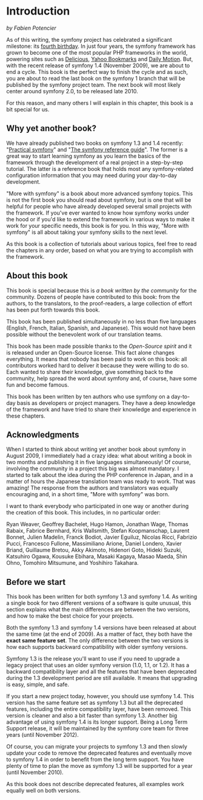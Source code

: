 Introduction
============

*by Fabien Potencier*

As of this writing, the symfony project has celebrated a significant milestone:
its [fourth birthday](http://trac.symfony-project.org/changeset/1). In just
four years, the symfony framework has grown to become one of the most popular
PHP frameworks in the world, powering sites such as
[Delicious](http://sf-to.org/delicious),
[Yahoo Bookmarks](http://sf-to.org/bookmarks)
and
[Daily Motion](http://sf-to.org/dailymotion).
But, with the recent release of symfony 1.4 (November 2009), we are about
to end a cycle. This book is the perfect way to finish the cycle and as such,
you are about to read the last book on the symfony 1 branch that will be
published by the symfony project team. The next book will most likely center
around symfony 2.0, to be released late 2010.

For this reason, and many others I will explain in this chapter, this book is
a bit special for us.

Why yet another book?
---------------------

We have already published two books on symfony 1.3 and 1.4 recently:
"[Practical symfony](http://books.sensiolabs.com/book/9782918390169)" and
"[The symfony reference guide](http://books.sensiolabs.com/book/9782918390145)".
The former is a great way to start learning symfony as you learn the basics of
the framework through the development of a real project in a step-by-step
tutorial. The latter is a reference book that holds most any symfony-related
configuration information that you may need during your day-to-day development.

"More with symfony" is a book about more advanced symfony topics. This is not
the first book you should read about symfony, but is one that will be helpful for
people who have already developed several small projects with the framework.
If you've ever wanted to know how symfony works under the hood or if you'd like
to extend the framework in various ways to make it work for your specific
needs, this book is for you. In this way, "More with symfony" is all about
taking your symfony skills to the next level.

As this book is a collection of tutorials about various topics, feel free to
read the chapters in any order, based on what you are trying to accomplish
with the framework.

About this book
---------------

This book is special because this is *a book written by the community* for the
community. Dozens of people have contributed to this book: from the authors,
to the translators, to the proof-readers, a large collection of effort has
been put forth towards this book.

This book has been published simultaneously in no less than five languages
(English, French, Italian, Spanish, and Japanese). This would not have been
possible without the benevolent work of our translation teams.

This book has been made possible thanks to the *Open-Source spirit* and it
is released under an Open-Source license. This fact alone changes everything.
It means that nobody has been paid to work on this book: all contributors
worked hard to deliver it because they were willing to do so. Each wanted
to share their knowledge, give something back to the community, help spread
the word about symfony and, of course, have some fun and become famous.

This book has been written by ten authors who use symfony on a day-to-day
basis as developers or project managers. They have a deep knowledge of the
framework and have tried to share their knowledge and experience in these
chapters.

Acknowledgments
---------------

When I started to think about writing yet another book about symfony in August
2009, I immediately had a crazy idea: what about writing a book in two months
and publishing it in five languages simultaneously! Of course, involving
the community in a project this big was almost mandatory. I started to talk
about the idea during the PHP conference in Japan, and in a matter of hours the
Japanese translation team was ready to work. That was amazing! The response
from the authors and translators was equally encouraging and, in a short time,
"More with symfony" was born.

I want to thank everybody who participated in one way or another during the
creation of this book. This includes, in no particular order:

Ryan Weaver, Geoffrey Bachelet, Hugo Hamon, Jonathan Wage, Thomas Rabaix,
Fabrice Bernhard, Kris Wallsmith, Stefan Koopmanschap, Laurent Bonnet, Julien
Madelin, Franck Bodiot, Javier Eguiluz, Nicolas Ricci, Fabrizio Pucci,
Francesco Fullone, Massimiliano Arione, Daniel Londero, Xavier Briand,
Guillaume Bretou, Akky Akimoto, Hidenori Goto, Hideki Suzuki, Katsuhiro Ogawa,
Kousuke Ebihara, Masaki Kagaya, Masao Maeda, Shin Ohno, Tomohiro Mitsumune,
and Yoshihiro Takahara.

Before we start
---------------

This book has been written for both symfony 1.3 and symfony 1.4. As writing a
single book for two different versions of a software is quite unusual, this
section explains what the main differences are between the two versions, and
how to make the best choice for your projects.

Both the symfony 1.3 and symfony 1.4 versions have been released at about
the same time (at the end of 2009). As a matter of fact, they both have the
**exact same feature set**. The only difference between the two versions
is how each supports backward compatibility with older symfony versions.

Symfony 1.3 is the release you'll want to use if you need to upgrade a legacy
project that uses an older symfony version (1.0, 1.1, or 1.2). It has a
backward compatibility layer and all the features that have been deprecated
during the 1.3 development period are still available. It means that upgrading
is easy, simple, and safe.

If you start a new project today, however, you should use symfony 1.4. This
version has the same feature set as symfony 1.3 but all the deprecated features,
including the entire compatibility layer, have been removed. This version
is cleaner and also a bit faster than symfony 1.3. Another big advantage
of using symfony 1.4 is its longer support. Being a Long Term Support release,
it will be maintained by the symfony core team for three years (until November
2012).

Of course, you can migrate your projects to symfony 1.3 and then slowly update
your code to remove the deprecated features and eventually move to symfony 1.4
in order to benefit from the long term support. You have plenty of time to
plan the move as symfony 1.3 will be supported for a year (until November 2010).

As this book does not describe deprecated features, all examples work equally
well on both versions.
